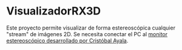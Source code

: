 # VisualizadorRX3D
Este proyecto permite visualizar de forma estereoscópica cualquier "stream" de imágenes 2D. Se necesita conectar el PC al [monitor estereoscópico desarrollado por Cristóbal Ayala](https://www.youtube.com/watch?v=wvQAA8qbZOE).
